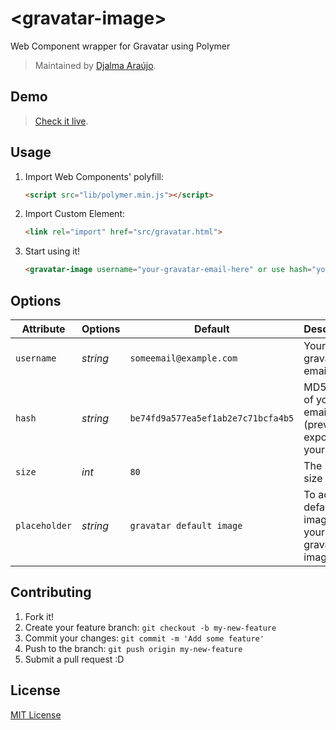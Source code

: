 # &lt;gravatar-image&gt;

Web Component wrapper for Gravatar using Polymer

> Maintained by [Djalma Araújo](https://github.com/djalmaaraujo).

## Demo

> [Check it live](http://djalmaaraujo.github.io/gravatar-image).

## Usage

1. Import Web Components' polyfill:

	```html
	<script src="lib/polymer.min.js"></script>
	```

2. Import Custom Element:

	```html
	<link rel="import" href="src/gravatar.html">
	```

3. Start using it!

	```html
	<gravatar-image username="your-gravatar-email-here" or use hash="your-md5-email-here"></gravatar-image>
	```

## Options

Attribute     | Options                   | Default                            | Description
---           | ---                       | ---                                | ---
`username`    | *string*                  | `someemail@example.com`            | Your gravatar email
`hash`        | *string*                  | `be74fd9a577ea5ef1ab2e7c71bcfa4b5` | MD5 hash of your email (prevent to expose your email)
`size`        | *int* 	                  | `80`               		             | The img size
`placeholder` | *string*                  | `gravatar default image`           | To add a default image for your gravatar image


## Contributing

1. Fork it!
2. Create your feature branch: `git checkout -b my-new-feature`
3. Commit your changes: `git commit -m 'Add some feature'`
4. Push to the branch: `git push origin my-new-feature`
5. Submit a pull request :D

## License

[MIT License](http://opensource.org/licenses/MIT)
